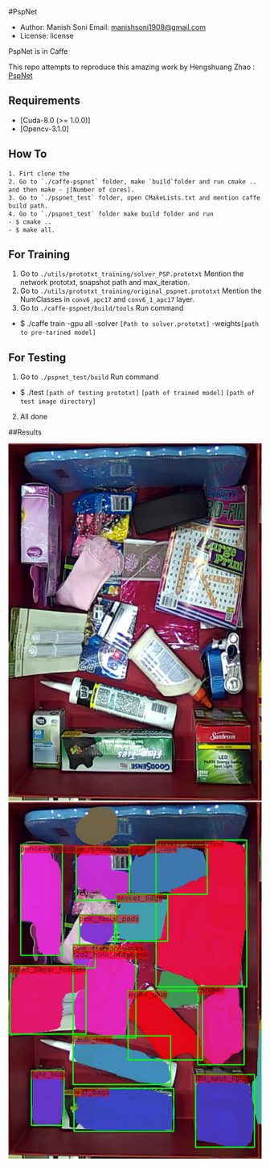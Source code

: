 #PspNet 

- Author: Manish Soni Email: manishsoni1908@gmail.com 
- License: license

PspNet is in Caffe

This repo attempts to reproduce this amazing work by Hengshuang Zhao  : 
[PspNet](https://arxiv.org/pdf/1612.01105.pdf)

## Requirements

- [Cuda-8.0 (>= 1.0.0)]
- [Opencv-3.1.0]



## How To
   ```shell
   1. Firt clone the 
   2. Go to `./caffe-pspnet` folder, make `build`folder and run cmake ..  and then make - j[Number of cores].
   3. Go to `./pspnet_test` folder, open CMakeLists.txt and mention caffe build path.
   4. Go to `./pspnet_test` folder make build folder and run
   - $ cmake .. 
   - $ make all.
   ```



## For Training
1. Go to `./utils/prototxt_training/solver_PSP.prototxt` Mention the network prototxt, snapshot path and max_iteration.
2. Go to `./utils/prototxt_training/original_pspnet.prototxt` Mention the NumClasses in `conv6_apc17` and `conv6_1_apc17` layer.
3. Go to `./caffe-pspnet/build/tools` Run command 
  - $ ./caffe train -gpu all -solver `[Path to solver.prototxt]` -weights`[path to pre-tarined model]`



## For Testing
1. Go to `./pspnet_test/build` Run command 
  - $ ./test `[path of testing prototxt]` `[path of trained model]` `[path of test image directory]`
2. All done



##Results

![Original Image](https://github.com/ManishSoni1908/PspNet-Caffe/blob/master/results/img_0.png)
![Segmented output](https://github.com/ManishSoni1908/PspNet-Caffe/blob/master/results/seg_0.png)

 
